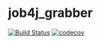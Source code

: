 # job4j_grabber

[![Build Status](https://travis-ci.com/Sergei159/job4j_job4j_grabber.svg?branch=master)](https://travis-ci.com/Sergei159/job4j_job4j_grabber)
[![codecov](https://codecov.io/gh/Sergei159/job4j_tracker/branch/master/graph/badge.svg?token=72dfdee7-f9b3-4431-8ee1-679323b4c5d4)](https://app.codecov.io/gh/Sergei159/job4j_grabber)